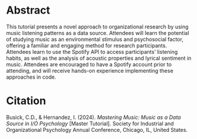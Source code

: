 # Abstract

This tutorial presents a novel approach to organizational research by using music listening patterns as a data source. Attendees will learn the potential of studying music as an environmental stimulus and psychosocial factor, offering a familiar and engaging method for research participants. Attendees learn to use the Spotify API to access participants’ listening habits, as well as the analysis of acoustic properties and lyrical sentiment in music. Attendees are encouraged to have a Spotify account prior to attending, and will receive hands-on experience implementing these approaches in code.

# Citation

Busick, C.D., & Hernandez, I. (2024). *Mastering Music: Music as a Data Source in I/O Psychology* [Master Tutorial]. Society for Industrial and Organizational Psychology Annual Conference, Chicago, IL, United States.

